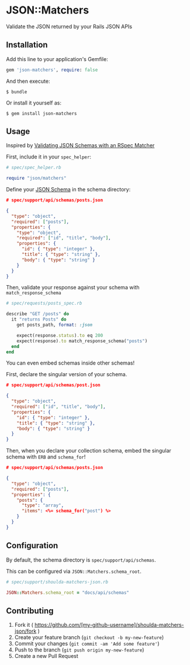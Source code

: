 # JSON::Matchers

Validate the JSON returned by your Rails JSON APIs

## Installation

Add this line to your application's Gemfile:

```ruby
gem 'json-matchers', require: false
```

And then execute:

    $ bundle

Or install it yourself as:

    $ gem install json-matchers

## Usage

Inspired by [Validating JSON Schemas with an RSpec Matcher](http://robots.thoughtbot.com/validating-json-schemas-with-an-rspec-matcher)

First, include it in your `spec_helper`:

```ruby
# spec/spec_helper.rb

require "json/matchers"
```

Define your [JSON Schema](http://json-schema.org/example1.html) in the schema directory:

```json
# spec/support/api/schemas/posts.json

{
  "type": "object",
  "required": ["posts"],
  "properties": {
    "type": "object",
    "required": ["id", "title", "body"],
    "properties": {
      "id": { "type": "integer" },
      "title": { "type": "string" },
      "body": { "type": "string" }
    }
  }
}
```

Then, validate your response against your schema with `match_response_schema`

```ruby
# spec/requests/posts_spec.rb

describe "GET /posts" do
  it "returns Posts" do
    get posts_path, format: :json

    expect(response.status).to eq 200
    expect(response).to match_response_schema("posts")
  end
end
```

You can even embed schemas inside other schemas!

First, declare the singular version of your schema.

```json
# spec/support/api/schemas/post.json

{
  "type": "object",
  "required": ["id", "title", "body"],
  "properties": {
    "id": { "type": "integer" },
    "title": { "type": "string" },
    "body": { "type": "string" }
  }
}
```

Then, when you declare your collection schema, embed the singular schema with
`ERB` and `schema_for`!

```json
# spec/support/api/schemas/posts.json

{
  "type": "object",
  "required": ["posts"],
  "properties": {
    "posts": {
      "type": "array",
      "items": <%= schema_for("post") %>
    }
  }
}
```

## Configuration

By default, the schema directory is `spec/support/api/schemas`.

This can be configured via `JSON::Matchers.schema_root`.


```ruby
# spec/support/shoulda-matchers-json.rb

JSON::Matchers.schema_root = "docs/api/schemas"
```

## Contributing

1. Fork it ( https://github.com/[my-github-username]/shoulda-matchers-json/fork )
2. Create your feature branch (`git checkout -b my-new-feature`)
3. Commit your changes (`git commit -am 'Add some feature'`)
4. Push to the branch (`git push origin my-new-feature`)
5. Create a new Pull Request
